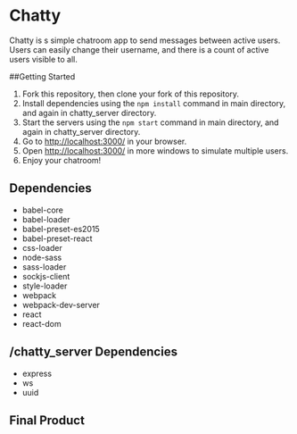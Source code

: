 # Chatty

Chatty is s simple chatroom app to send messages between active users. Users can easily change their username, and there is a count of active users visible to all.

##Getting Started

1. Fork this repository, then clone your fork of this repository.
2. Install dependencies using the `npm install` command in main directory, and again in chatty_server directory.
3. Start the servers using the `npm start` command in main directory, and again in chatty_server directory.
4. Go to <http://localhost:3000/> in your browser.
5. Open <http://localhost:3000/> in more windows to simulate multiple users.
6. Enjoy your chatroom!

## Dependencies

* babel-core
* babel-loader
* babel-preset-es2015
* babel-preset-react
* css-loader
* node-sass
* sass-loader
* sockjs-client
* style-loader
* webpack
* webpack-dev-server
* react
* react-dom

## /chatty_server Dependencies

* express
* ws
* uuid

## Final Product

